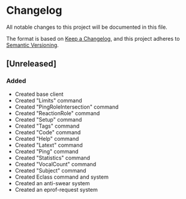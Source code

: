 # Changelog

All notable changes to this project will be documented in this file.

The format is based on [Keep a Changelog](https://keepachangelog.com/en/1.0.0/),
and this project adheres to [Semantic Versioning](https://semver.org/spec/v2.0.0.html).

## [Unreleased]

### Added

- Created base client
- Created "Limits" command
- Created "PingRoleIntersection" command
- Created "ReactionRole" command
- Created "Setup" command
- Created "Tags" command
- Created "Code" command
- Created "Help" command
- Created "Latext" command
- Created "Ping" command
- Created "Statistics" command
- Created "VocalCount" command
- Created "Subject" command
- Created Eclass command and system
- Created an anti-swear system
- Created an eprof-request system
